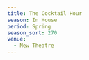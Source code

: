 ```yaml
---
title: The Cocktail Hour
season: In House
period: Spring
season_sort: 270
venue:
  - New Theatre
---
```



